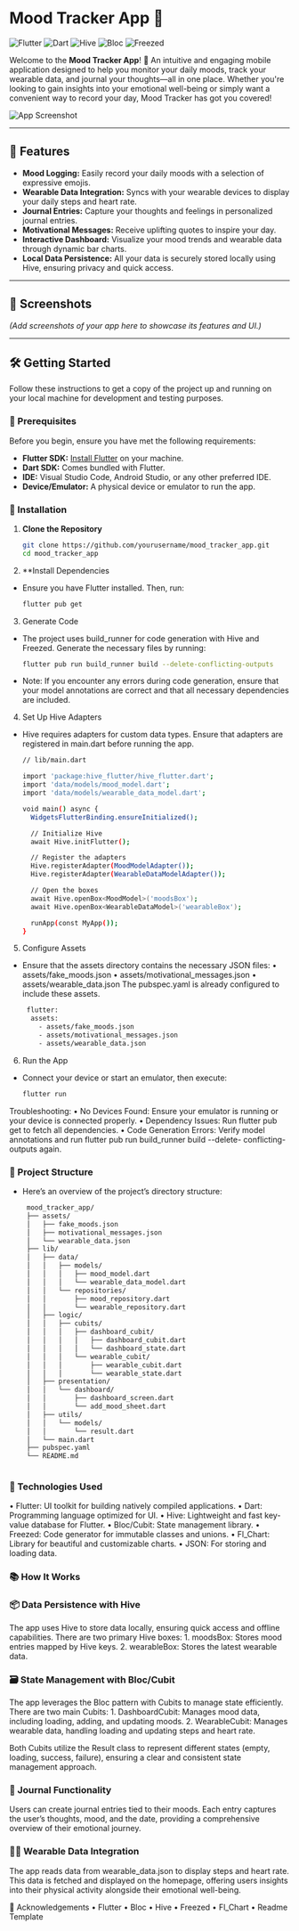 # Mood Tracker App 🌟

![Flutter](https://img.shields.io/badge/Flutter-v3.7.12-blue.svg)
![Dart](https://img.shields.io/badge/Dart-v2.19.6-blue.svg)
![Hive](https://img.shields.io/badge/Hive-v2.2.3-purple.svg)
![Bloc](https://img.shields.io/badge/Bloc-v8.1.1-green.svg)
![Freezed](https://img.shields.io/badge/Freezed-v2.3.2-yellow.svg)

Welcome to the **Mood Tracker App**! 🎉 An intuitive and engaging mobile application designed to help you monitor your daily moods, track your wearable data, and journal your thoughts—all in one place. Whether you're looking to gain insights into your emotional well-being or simply want a convenient way to record your day, Mood Tracker has got you covered!

![App Screenshot]((https://github.com/user-attachments/assets/8fe77f94-25f4-4176-82eb-b38caaec8667))

---

## 🚀 Features

- **Mood Logging:** Easily record your daily moods with a selection of expressive emojis.
- **Wearable Data Integration:** Syncs with your wearable devices to display your daily steps and heart rate.
- **Journal Entries:** Capture your thoughts and feelings in personalized journal entries.
- **Motivational Messages:** Receive uplifting quotes to inspire your day.
- **Interactive Dashboard:** Visualize your mood trends and wearable data through dynamic bar charts.
- **Local Data Persistence:** All your data is securely stored locally using Hive, ensuring privacy and quick access.

---

## 📸 Screenshots

*(Add screenshots of your app here to showcase its features and UI.)*

---

## 🛠️ Getting Started

Follow these instructions to get a copy of the project up and running on your local machine for development and testing purposes.

### 🎯 Prerequisites

Before you begin, ensure you have met the following requirements:

- **Flutter SDK:** [Install Flutter](https://flutter.dev/docs/get-started/install) on your machine.
- **Dart SDK:** Comes bundled with Flutter.
- **IDE:** Visual Studio Code, Android Studio, or any other preferred IDE.
- **Device/Emulator:** A physical device or emulator to run the app.

### 🔧 Installation

1. **Clone the Repository**

   ```bash
   git clone https://github.com/yourusername/mood_tracker_app.git
   cd mood_tracker_app

2. **Install Dependencies
   
  - Ensure you have Flutter installed. Then, run:
    ```bash
    flutter pub get
3.	Generate Code
   
  - The project uses build_runner for code generation with Hive and Freezed. Generate the necessary files by running:
    ```bash
    flutter pub run build_runner build --delete-conflicting-outputs
  - Note: If you encounter any errors during code generation, ensure that your model annotations are correct and that       all necessary dependencies are included.
    
4.	Set Up Hive Adapters
  - Hive requires adapters for custom data types. Ensure that adapters are registered in main.dart before running the 
     app.

    ```bash
    // lib/main.dart
    
    import 'package:hive_flutter/hive_flutter.dart';
    import 'data/models/mood_model.dart';
    import 'data/models/wearable_data_model.dart';
    
    void main() async {
      WidgetsFlutterBinding.ensureInitialized();
    
      // Initialize Hive
      await Hive.initFlutter();
    
      // Register the adapters
      Hive.registerAdapter(MoodModelAdapter());
      Hive.registerAdapter(WearableDataModelAdapter());
    
      // Open the boxes
      await Hive.openBox<MoodModel>('moodsBox');
      await Hive.openBox<WearableDataModel>('wearableBox');
    
      runApp(const MyApp());
    }

5.	Configure Assets
 - Ensure that the assets directory contains the necessary JSON files:
    	•	assets/fake_moods.json
    	•	assets/motivational_messages.json
    	•	assets/wearable_data.json
    The pubspec.yaml is already configured to include these assets.

    ```bash
     flutter:
      assets:
        - assets/fake_moods.json
        - assets/motivational_messages.json
        - assets/wearable_data.json
6.	Run the App
  - Connect your device or start an emulator, then execute:
    
    ```bash
    flutter run
    
  Troubleshooting:
  	•	No Devices Found: Ensure your emulator is running or your device is connected properly.
  	•	Dependency Issues: Run flutter pub get to fetch all dependencies.
  	•	Code Generation Errors: Verify model annotations and run flutter pub run build_runner build --delete- 
      conflicting-     outputs again.



### 📁 Project Structure

   - Here’s an overview of the project’s directory structure:
     ```bash
      mood_tracker_app/
      ├── assets/
      │   ├── fake_moods.json
      │   ├── motivational_messages.json
      │   └── wearable_data.json
      ├── lib/
      │   ├── data/
      │   │   ├── models/
      │   │   │   ├── mood_model.dart
      │   │   │   └── wearable_data_model.dart
      │   │   └── repositories/
      │   │       ├── mood_repository.dart
      │   │       └── wearable_repository.dart
      │   ├── logic/
      │   │   ├── cubits/
      │   │   │   ├── dashboard_cubit/
      │   │   │   │   ├── dashboard_cubit.dart
      │   │   │   │   └── dashboard_state.dart
      │   │   │   └── wearable_cubit/
      │   │   │       ├── wearable_cubit.dart
      │   │   │       └── wearable_state.dart
      │   ├── presentation/
      │   │   └── dashboard/
      │   │       ├── dashboard_screen.dart
      │   │       └── add_mood_sheet.dart
      │   ├── utils/
      │   │   └── models/
      │   │       └── result.dart
      │   └── main.dart
      ├── pubspec.yaml
      └── README.md



### 🧰 Technologies Used

  •	Flutter: UI toolkit for building natively compiled applications.
  •	Dart: Programming language optimized for UI.
  •	Hive: Lightweight and fast key-value database for Flutter.
  •	Bloc/Cubit: State management library.
  •	Freezed: Code generator for immutable classes and unions.
  •	Fl_Chart: Library for beautiful and customizable charts.
  •	JSON: For storing and loading data.


### 📚 How It Works

### 📦 Data Persistence with Hive

  The app uses Hive to store data locally, ensuring quick access and offline capabilities. There are two primary Hive 
   boxes:
  	1.	moodsBox: Stores mood entries mapped by Hive keys.
  	2.	wearableBox: Stores the latest wearable data.

### 🗃️ State Management with Bloc/Cubit

  The app leverages the Bloc pattern with Cubits to manage state efficiently. There are two main Cubits:
  	1.	DashboardCubit: Manages mood data, including loading, adding, and updating moods.
  	2.	WearableCubit: Manages wearable data, handling loading and updating steps and heart rate.

  Both Cubits utilize the Result class to represent different states (empty, loading, success, failure), ensuring a 
  clear and consistent state management approach.

### 📝 Journal Functionality

  Users can create journal entries tied to their moods. Each entry captures the user’s thoughts, mood, and the date, 
  providing a comprehensive overview of their emotional journey.

### 🏃‍♂️ Wearable Data Integration

  The app reads data from wearable_data.json to display steps and heart rate. This data is fetched and displayed on 
  the homepage, offering users insights into their physical activity alongside their emotional well-being.

🎉 Acknowledgements
	•	Flutter
	•	Bloc
	•	Hive
	•	Freezed
	•	Fl_Chart
	•	Readme Template
